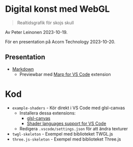 # Digital konst med WebGL

> Realtidsgrafik för skojs skull

Av Peter Leinonen 2023-10-19. 

För en presentation på Acorn Technology 2023-10-20.

## Presentation
- [Markdown](presentation/index.md)
    - Previewbar med [Marp for VS Code](https://marketplace.visualstudio.com/items?itemName=marp-team.marp-vscode) extension

# Kod
 - `example-shaders` - Kör direkt i VS Code med glsl-canvas
    - Installera dessa extensions:
        - [glsl-canvas](https://marketplace.visualstudio.com/items?itemName=circledev.glsl-canvas)
        - [Shader languages support for VS Code](https://marketplace.visualstudio.com/items?itemName=slevesque.shader)
    - Redigera `.vscode/settings.json` för att ändra texturer
 - `twgl-skeleton` - Exempel med biblioteket TWGL.js
 - `three.js-skeleton` - Exempel med biblioteket Three.js
